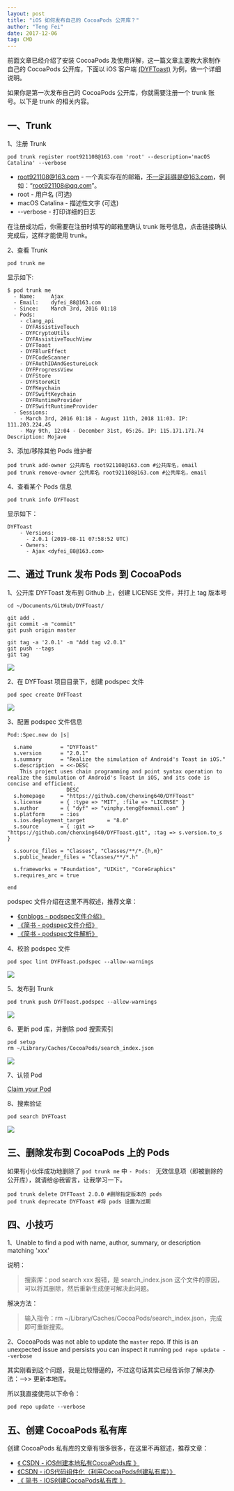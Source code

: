 ```yaml
---
layout: post
title: "iOS 如何发布自己的 CocoaPods 公开库？"
author: "Teng Fei"
date: 2017-12-06
tag: CMD
---
```



前面文章已经介绍了安装 CocoaPods 及使用详解，这一篇文章主要教大家制作自己的 CocoaPods 公开库，下面以 iOS 客户端 [(DYFToast)](https://github.com/chenxing640/DYFToast) 为例，做一个详细说明。

如果你是第一次发布自己的 CocoaPods 公开库，你就需要注册一个 trunk 账号。以下是 trunk 的相关内容。


## 一、Trunk

1、注册 Trunk

```
pod trunk register root921108@163.com 'root' --description='macOS Catalina' --verbose
```

- [root921108@163.com](mailto:root921108@163.com) - 一个真实存在的邮箱，不一定非得是@163.com，例如：“root921108@qq.com”。
- root - 用户名 (可选)
- macOS Catalina - 描述性文字 (可选)
- --verbose - 打印详细的日志

在注册成功后，你需要在注册时填写的邮箱里确认 trunk 账号信息，点击链接确认完成后，这样才能使用 trunk。

2、查看 Trunk

```
pod trunk me
```

显示如下:

```
$ pod trunk me
  - Name:     Ajax
  - Email:    dyfei_88@163.com
  - Since:    March 3rd, 2016 01:18
  - Pods:
    - clang_api
    - DYFAssistiveTouch
    - DYFCryptoUtils
    - DYFAssistiveTouchView
    - DYFToast
    - DYFBlurEffect
    - DYFCodeScanner
    - DYFAuthIDAndGestureLock
    - DYFProgressView
    - DYFStore
    - DYFStoreKit
    - DYFKeychain
    - DYFSwiftKeychain
    - DYFRuntimeProvider
    - DYFSwiftRuntimeProvider
  - Sessions:
    - March 3rd, 2016 01:18 - August 11th, 2018 11:03. IP: 111.203.224.45
    - May 9th, 12:04 - December 31st, 05:26. IP: 115.171.171.74 Description: Mojave
```

3、添加/移除其他 Pods 维护者

```
pod trunk add-owner 公共库名 root921108@163.com #公共库名，email
pod trunk remove-owner 公共库名 root921108@163.com #公共库名，email
```

4、查看某个 Pods 信息

```
pod trunk info DYFToast
```

显示如下：

```
DYFToast
    - Versions:
      - 2.0.1 (2019-08-11 07:58:52 UTC)
    - Owners:
      - Ajax <dyfei_88@163.com>
```


## 二、通过 Trunk 发布 Pods 到 CocoaPods

1、公开库 DYFToast 发布到 Github 上，创建 LICENSE 文件，并打上 tag 版本号

```
cd ~/Documents/GitHub/DYFToast/

git add .
git commit -m "commit"
git push origin master

git tag -a '2.0.1' -m "Add tag v2.0.1"
git push --tags
git tag
```

![](https://chenxing640.github.io/images/pod/push_tag.png)

2、在 DYFToast 项目目录下，创建 podspec 文件

```
pod spec create DYFToast
```

![](https://chenxing640.github.io/images/pod/create_podspec.png)

3、配置 podspec 文件信息

```
Pod::Spec.new do |s|

  s.name         = "DYFToast"
  s.version      = "2.0.1"
  s.summary      = "Realize the simulation of Android's Toast in iOS."
  s.description  = <<-DESC
    This project uses chain programming and point syntax operation to realize the simulation of Android's Toast in iOS, and its code is concise and efficient.
                   DESC
  s.homepage     = "https://github.com/chenxing640/DYFToast"
  s.license      = { :type => "MIT", :file => "LICENSE" }
  s.author       = { "dyf" => "vinphy.teng@foxmail.com" }
  s.platform     = :ios
  s.ios.deployment_target       = "8.0"
  s.source       = { :git => "https://github.com/chenxing640/DYFToast.git", :tag => s.version.to_s }

  s.source_files = "Classes", "Classes/**/*.{h,m}"
  s.public_header_files = "Classes/**/*.h"

  s.frameworks = "Foundation", "UIKit", "CoreGraphics"
  s.requires_arc = true

end
```

podspec 文件介绍在这里不再叙述，推荐文章：

- [《cnblogs - podspec文件介绍》](https://www.cnblogs.com/zhou--fei/p/6146974.html)
- [《简书 - podspec文件介绍》](https://www.jianshu.com/p/a23397065e40)
- [《简书 - podspec文件解析》](https://www.jianshu.com/p/9eea3e7cb3a1)

4、校验 podspec 文件

```
pod spec lint DYFToast.podspec --allow-warnings
```

![](https://chenxing640.github.io/images/pod/spec_lint.png)

5、发布到 Trunk

```
pod trunk push DYFToast.podspec --allow-warnings
```

![](https://chenxing640.github.io/images/pod/lib_published.png)

6、更新 pod 库，并删除 pod 搜索索引

```
pod setup
rm ~/Library/Caches/CocoaPods/search_index.json
```

![](https://chenxing640.github.io/images/pod/setup.png)

7、认领 Pod

[Claim your Pod](https://trunk.cocoapods.org/claims/new)

8、搜索验证

```
pod search DYFToast
```

![](https://chenxing640.github.io/images/pod/search_lib.png)


## 三、删除发布到 CocoaPods 上的 Pods

如果有小伙伴成功地删除了 `pod trunk me` 中 `- Pods: ` 无效信息项（即被删除的公开库），就请给@我留言，让我学习一下。

```
pod trunk delete DYFToast 2.0.0 #删除指定版本的 pods
pod trunk deprecate DYFToast #将 pods 设置为过期
```


## 四、小技巧

1、Unable to find a pod with name, author, summary, or description matching 'xxx'

说明：

> 搜索库：pod search xxx 报错，是 search_index.json 这个文件的原因，可以将其删除，然后重新生成便可解决此问题。

解决方法：

> 输入指令：rm ~/Library/Caches/CocoaPods/search_index.json，完成即可重新搜索。

2、CocoaPods was not able to update the `master` repo. If this is an unexpected issue and persists you can inspect it running `pod repo update --verbose`

其实刚看到这个问题，我是比较懵逼的，不过这句话其实已经告诉你了解决办法：-->> 更新本地库。

所以我直接使用以下命令：

```
pod repo update --verbose
```


## 五、创建 CocoaPods 私有库

创建 CocoaPods 私有库的文章有很多很多，在这里不再叙述，推荐文章：

- [《 CSDN - iOS创建本地私有CocoaPods库 》](https://blog.csdn.net/yaoliangjun306/article/details/73954241)
- [《CSDN - iOS代码组件化（利用CocoaPods创建私有库）》](https://blog.csdn.net/zhaojinqiang12/article/details/80211057)
- [《 简书 - IOS创建CocoaPods私有库 》](https://www.jianshu.com/p/c8ea1f95717a)

